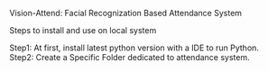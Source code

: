 Vision-Attend:
Facial Recognization Based Attendance System

Steps to install and use on local system

Step1: At first, install latest python version with a IDE to run Python.        
Step2: Create a Specific Folder dedicated to attendance system.
